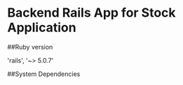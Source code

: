 # Backend Rails App for Stock Application


##Ruby version

'rails', '~> 5.0.7' 


##System Dependencies

